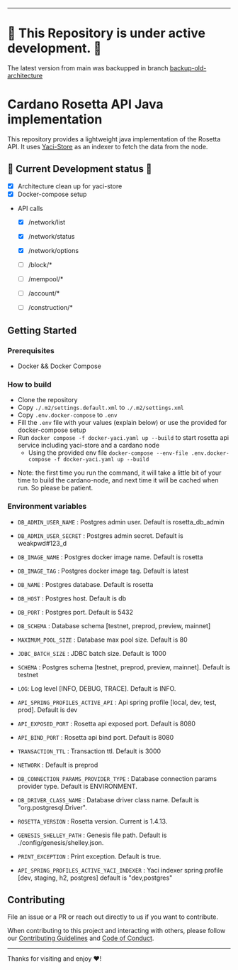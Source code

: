 
---

# :rotating_light: This Repository is under active development. :rotating_light:
The latest version from main was backupped in branch [backup-old-architecture](https://github.com/cardano-foundation/cardano-rosetta-java/tree/backup-old-architecture)

# Cardano Rosetta API Java implementation
This repository provides a lightweight java implementation of the Rosetta API. It uses [Yaci-Store](https://github.com/bloxbean/yaci-store) as an indexer
to fetch the data from the node. 

## :construction: Current Development status :construction:
- [x] Architecture clean up for yaci-store
- [x] Docker-compose setup 
- API calls
    - [x] /network/list
    - [x] /network/status
    - [x] /network/options
    - [ ] /block/*
    - [ ] /mempool/*
    - [ ] /account/*
    - [ ] /construction/*


## Getting Started

### Prerequisites

- Docker && Docker Compose

### How to build

- Clone the repository
- Copy `./.m2/settings.default.xml` to `./.m2/settings.xml`
- Copy `.env.docker-compose`  to `.env`
- Fill the `.env` file with your values (explain below) or use the provided for docker-compose setup 
- Run `docker compose -f docker-yaci.yaml up --build` to start rosetta api service including yaci-store and a cardano node
  - Using the provided env file `docker-compose --env-file .env.docker-compose -f docker-yaci.yaml up --build`
* Note: the first time you run the command, it will take a little bit of your time to build the cardano-node, and next time it will be cached when run. So please be patient.

### Environment variables

- `DB_ADMIN_USER_NAME` : Postgres admin user. Default is rosetta_db_admin
- `DB_ADMIN_USER_SECRET` : Postgres admin secret. Default is weakpwd#123_d

- `DB_IMAGE_NAME` : Postgres docker image name. Default is rosetta
- `DB_IMAGE_TAG` : Postgres docker image tag. Default is latest
- `DB_NAME` : Postgres database. Default is rosetta
- `DB_HOST` : Postgres host. Default is db
- `DB_PORT` : Postgres port. Default is 5432
- `DB_SCHEMA` : Database schema [testnet, preprod, preview, mainnet]
- `MAXIMUM_POOL_SIZE` : Database max pool size. Default is 80
- `JDBC_BATCH_SIZE` : JDBC batch size. Default is 1000
- `SCHEMA` : Postgres schema [testnet, preprod, preview, mainnet]. Default is testnet


- `LOG`: Log level [INFO, DEBUG, TRACE]. Default is INFO.


- `API_SPRING_PROFILES_ACTIVE_API` : Api spring profile [local, dev, test, prod]. Default is dev
- `API_EXPOSED_PORT` : Rosetta api exposed port. Default is 8080
- `API_BIND_PORT` : Rosetta api bind port. Default is 8080
- `TRANSACTION_TTL` : Transaction ttl. Default is 3000
- `NETWORK` : Default is preprod

- `DB_CONNECTION_PARAMS_PROVIDER_TYPE` : Database connection params provider type. Default is ENVIRONMENT.
- `DB_DRIVER_CLASS_NAME` : Database driver class name. Default is "org.postgresql.Driver".

- `ROSETTA_VERSION` : Rosetta version. Current is 1.4.13.
- `GENESIS_SHELLEY_PATH` : Genesis file path. Default is ./config/genesis/shelley.json.

- `PRINT_EXCEPTION` : Print exception. Default is true.
- `API_SPRING_PROFILES_ACTIVE_YACI_INDEXER` : Yaci indexer spring profile [dev, staging, h2, postgres] default is "dev,postgres"
## Contributing

File an issue or a PR or reach out directly to us if you want to contribute.

When contributing to this project and interacting with others, please follow our [Contributing Guidelines](./CONTRIBUTING.md) and [Code of Conduct](./CODE-OF-CONDUCT.md).

---

Thanks for visiting and enjoy :heart:!
